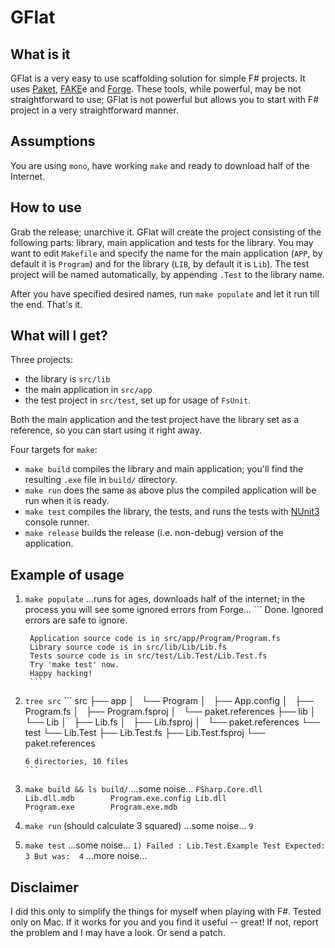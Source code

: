 # GFlat

## What is it

GFlat is a very easy to use scaffolding solution for simple F# projects. It uses
[Paket](https://github.com/fsprojects/Paket),
[FAKE](https://fsharp.github.io/FAKE/)e and
[Forge](https://github.com/fsharp-editing/Forge). These tools, while powerful,
may be not straightforward to use; GFlat is not powerful but allows you to start
with F# project in a very straightforward manner.

## Assumptions

You are using `mono`, have working `make` and ready to download half of the
Internet.

## How to use

Grab the release; unarchive it. GFlat will create the project consisting of the
following parts: library, main application and tests for the library. You may
want to edit `Makefile` and specify the name for the main application (`APP`, by
default it is `Program`) and for the library (`LIB`, by default it is `Lib`).
The test project will be named automatically, by appending `.Test` to the
library name.

After you have specified desired names, run `make populate` and let it run till
the end. That's it.

## What will I get?

Three projects:
* the library is `src/lib`
* the main application in `src/app`
* the test project in `src/test`, set up for usage of `FsUnit`.

Both the main application and the test project have the library set as a
reference, so you can start using it right away.

Four targets for `make`:
* `make build` compiles the library and main application; you'll find the
  resulting `.exe` file in `build/` directory.
* `make run` does the same as above plus the compiled application will be run
  when it is ready.
* `make test` compiles the library, the tests, and runs the tests with
  [NUnit3](http://nunit.org/) console runner.
* `make release` builds the release (i.e. non-debug) version of the application. 

## Example of usage

1. `make populate`
        ...runs for ages, downloads half of the internet; in the process you
        will see some ignored errors from Forge...
        ```
        Done.
        Ignored errors are safe to ignore.

        Application source code is in src/app/Program/Program.fs
        Library source code is in src/lib/Lib/Lib.fs
        Tests source code is in src/test/Lib.Test/Lib.Test.fs
        Try 'make test' now.
        Happy hacking!
        ```
 2. `tree src`
        ```
        src
        ├── app
        │   └── Program
        │       ├── App.config
        │       ├── Program.fs
        │       ├── Program.fsproj
        │       └── paket.references
        ├── lib
        │   └── Lib
        │       ├── Lib.fs
        │       ├── Lib.fsproj
        │       └── paket.references
        └── test
            └── Lib.Test
                ├── Lib.Test.fs
                ├── Lib.Test.fsproj
                └── paket.references

        6 directories, 10 files
        ```
 3. `make build && ls build/`
        ...some noise...
        ```
        FSharp.Core.dll    Lib.dll.mdb        Program.exe.config
        Lib.dll            Program.exe        Program.exe.mdb
        ```
 4. `make run` (should calculate 3 squared)
        ...some noise...
        ```
        9
        ```
 5. `make test`
        ...some noise...
        ```
        1) Failed : Lib.Test.Example Test
          Expected: 3
          But was:  4
        ```
        ...more noise...
 
 ## Disclaimer
 
 I did this only to simplify the things for myself when playing with F#. Tested
 only on Mac. If it works for you and you find it useful -- great! If not,
 report the problem and I may have a look. Or send a patch.
